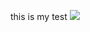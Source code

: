 this is my test 
![](2wCEAAkGBxMSEhUSEhIVFRUXFRUVFxUSFRUVFRcVFRUWFhUVFRYYHSggGBolGxUVITEhJSkrLi4uFx8zODMtNygtLisBCgoKDg0OGhAQFysdFx0tLS0tLS0tLS0rLS0tLS0tLS0tKy0tLS0tLS0tLS0tLS0tLS0tLS0tNzctLS03Ny0tLf)
